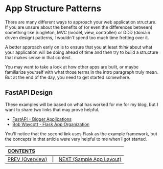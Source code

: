 # App Structure Patterns

There are many different ways to approach your web application structure. If you are unsure about the benefits of (or even the differences between) something like Singleton, MVC (model, view, controller) or DDD (domain driven design) patterns, I wouldn't spend too much time fretting over it.

A better approach early on is to ensure that you at least _think_ about what your application will be doing ahead of time and then try to build a structure that makes sense in that context.

You may want to take a look at how other apps are built, or maybe familiarize yourself with what those terms in the intro paragraph truly mean. But at the end of the day, you need to get started somewhere.

## FastAPI Design

These examples will be based on what has worked for me for my blog, but I want to share two links that may prove helpful.

-   [FastAPI - Bigger Applications](https://fastapi.tiangolo.com/tutorial/bigger-applications/)
-   [Bob Waycott - Flask App Organization](https://bobwaycott.com/blog/how-i-use-flask/flask-app-organization/)

You'll notice that the second link uses Flask as the example framework, but the concepts in that article were very helpful to me when I got started.

| [CONTENTS](../00_Introduction/01_Table_of_Contents.md)  | | |
|:---|:---:|---:|
|  [PREV (Overview)](../00_Introduction/00_Overview.md) |\|| [NEXT (Sample App Layout)](1.2_Sample_Layout_Tree.md)   |